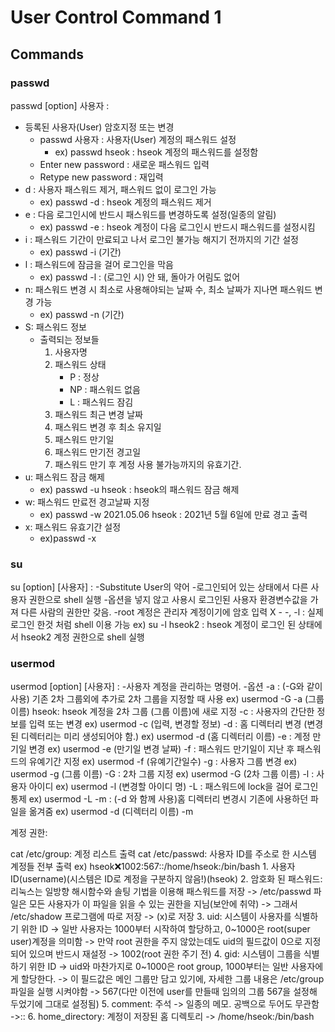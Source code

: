 # User Control Command 1

## Commands

### passwd
passwd [option] 사용자 : <br>

 - 등록된 사용자(User) 암호지정 또는 변경
   - passwd 사용자 : 사용자(User) 계정의 패스워드 설정
   	 - ex) passwd hseok : hseok 계정의 패스워드를 설정함
   - Enter new password : 새로운 패스워드 입력
   - Retype new password : 재입력
 - d : 사용자 패스워드 제거, 패스워드 없이 로그인 가능
   - ex) passwd -d  : hseok 계정의 패스워드 제거
 - e : 다음 로그인시에 반드시 패스워드를 변경하도록 설정(일종의 알림)
   - ex) passwd -e : hseok 계정이 다음 로그인시 반드시 패스워드를 설정시킴
 - i : 패스워드 기간이 만료되고 나서 로그인 불가능 해지기 전까지의 기간 설정
   - ex) passwd -i (기간)
 - l : 패스워드에 잠금을 걸어 로그인을 막음
   - ex) passwd -l : (로그인 시) 안 돼, 돌아가 어림도 없어
 - n: 패스워드 변경 시 최소로 사용해야되는 날짜 수, 최소 날짜가 지나면 패스워드 변경 가능
   - ex) passwd -n (기간)
 - S: 패스워드 정보
   - 출력되는 정보들
	 1. 사용자명
	 2. 패스워드 상태
	    - P : 정상
		- NP : 패스워드 없음
		- L : 패스워드 잠김
	 3. 패스워드 최근 변경 날짜
	 4. 패스워드 변경 후 최소 유지일
	 5. 패스워드 만기일
	 6. 패스워드 만기전 경고일
	 7. 패스워드 만기 후 계정 사용 불가능까지의 유효기간. 
 - u: 패스워드 잠금 해제
	 - ex) passwd -u hseok : hseok의 패스워드 잠금 해제
 - w: 패스워드 만료전 경고날짜 지정
	 - ex) passwd -w 2021.05.06 hseok : 2021년 5월 6일에 만료 경고 출력
 - x: 패스워드 유효기간 설정
	 - ex)passwd -x

### su
su [option] [사용자] :
     -Substitute User의 약어
     -로그인되어 있는 상태에서 다른 사용자 권한으로 shell 실행
     -옵션을 넣지 않고 사용시 로그인된 사용자 환경변수값을 가져 다른 사람의 권한만 갖음.
     -root 계정은 관리자 계정이기에 암호 입력 X
	- -, -l : 실제 로그인 한것 처럼 shell 이용 가능
		ex) su -l hseok2 : hseok 계정이 로그인 된 상태에서 hseok2 계정 권한으로 shell 실행

### usermod
usermod [option] [사용자] : 
     -사용자 계정을 관리하는 명령어.
     -옵션
	-a : (-G와 같이 사용) 기존 2차 그룹외에 추가로 2차 그룹을 지정할 때 사용
		ex) usermod -G -a (그룹 이름) hseok: hseok 계정을 2차 그룹 (그룹 이름)에 새로 지정
	-c : 사용자의 간단한 정보를 입력 또는 변경
		ex) usermod -c (입력, 변경할 정보)
	-d : 홈 디렉터리 변경 (변경된 디렉터리는 미리 생성되어야 함.)
		ex) usermod -d (홈 디렉터리 이름)
	-e : 계정 만기일 변경
		ex) usermod -e (만기일 변경 날짜)
	-f : 패스워드 만기일이 지난 후 패스워드의 유예기간 지정
		ex) usermod -f (유예기간일수)
	-g : 사용자 그룹 변경
		ex) usermod -g (그룹 이름)
	-G : 2차 그룹 지정
		ex) usermod -G (2차 그룹 이름)
	-l : 사용자 아이디
		ex) usermod -l (변경할 아이디 명)
	-L : 패스워드에 lock을 걸어 로그인 통제
		ex) usermod -L
	-m : (-d 와 함께 사용)홈 디렉터리 변경시 기존에 사용하던 파일을 옮겨줌
		ex) usermod -d (디렉터리 이름) -m

계정 권한: 

cat /etc/group: 계정 리스트 출력
cat /etc/passwd: 사용자 ID를 주소로 한 시스템 계정들 전부 출력
	ex) hseok:x:1002:567::/home/hseok:/bin/bash
		1. 사용자 ID(username)(시스템은 ID로 계정을 구분하지 않음!)(hseok)
		2. 암호화 된 패스워드: 리눅스는 일방향 해시함수와 솔팅 기법을 이용해 패스워드를 저장
			-> /etc/passwd 파일은 모든 사용자가 이 파일을 읽을 수 있는 권한을 지님(보안에 취약)
			-> 그래서 /etc/shadow 프로그램에 따로 저장
			-> (x)로 저장
		3. uid: 시스템이 사용자를 식별하기 위한 ID
			-> 일반 사용자는 1000부터 시작하여 할당하고, 0~1000은 root(super user)계정을 의미함
			-> 만약 root 권한을 주지 않았는데도 uid의 필드값이 0으로 지정 되어 있으며 반드시 재설정
			-> 1002(root 권한 주기 전)
		4. gid: 시스템이 그룹을 식별하기 위한 ID
			-> uid와 마찬가지로 0~1000은 root group, 1000부터는 일반 사용자에게 할당한다.
			-> 이 필드값은 메인 그룹만 담고 있기에, 자세한 그룹 내용은 /etc/group 파일을 실행 시켜야함
			-> 567(다만 이전에 user를 만들때 임의의 그룹 567을 설정해 두었기에 그대로 설정됨)
		5. comment: 주석
			-> 일종의 메모. 공백으로 두어도 무관함
			->::
		6. home_directory: 계정이 저장된 홈 디렉토리
			-> /home/hseok:/bin/bash